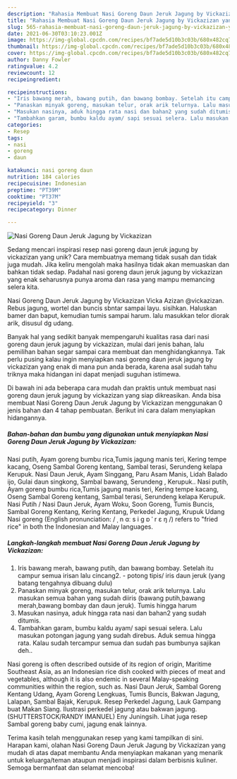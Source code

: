 ```yaml
---
description: "Rahasia Membuat Nasi Goreng Daun Jeruk Jagung by Vickazizan yang Lezat Sekali"
title: "Rahasia Membuat Nasi Goreng Daun Jeruk Jagung by Vickazizan yang Lezat Sekali"
slug: 565-rahasia-membuat-nasi-goreng-daun-jeruk-jagung-by-vickazizan-yang-lezat-sekali
date: 2021-06-30T03:10:23.001Z
image: https://img-global.cpcdn.com/recipes/bf7ade5d10b3c03b/680x482cq70/nasi-goreng-daun-jeruk-jagung-by-vickazizan-foto-resep-utama.jpg
thumbnail: https://img-global.cpcdn.com/recipes/bf7ade5d10b3c03b/680x482cq70/nasi-goreng-daun-jeruk-jagung-by-vickazizan-foto-resep-utama.jpg
cover: https://img-global.cpcdn.com/recipes/bf7ade5d10b3c03b/680x482cq70/nasi-goreng-daun-jeruk-jagung-by-vickazizan-foto-resep-utama.jpg
author: Danny Fowler
ratingvalue: 4.2
reviewcount: 12
recipeingredient:

recipeinstructions:
- "Iris bawang merah, bawang putih, dan bawang bombay. Setelah itu campur semua irisan lalu cincang2. - potong tipis/ iris daun jeruk (yang batang tengahnya dibuang dulu)"
- "Panaskan minyak goreng, masukan telur, orak arik telurnya. Lalu masukan semua bahan yang sudah diiris (bawang putih,bawang merah,bawang bombay dan daun jeruk). Tumis hingga harum"
- "Masukan nasinya, aduk hingga rata nasi dan bahan2 yang sudah ditumis."
- "Tambahkan garam, bumbu kaldu ayam/ sapi sesuai selera. Lalu masukan potongan jagung yang sudah direbus. Aduk semua hingga rata. Kalau sudah tercampur semua dan sudah pas bumbunya sajikan deh.."
categories:
- Resep
tags:
- nasi
- goreng
- daun

katakunci: nasi goreng daun 
nutrition: 184 calories
recipecuisine: Indonesian
preptime: "PT39M"
cooktime: "PT37M"
recipeyield: "3"
recipecategory: Dinner

---
```



![Nasi Goreng Daun Jeruk Jagung by Vickazizan](https://img-global.cpcdn.com/recipes/bf7ade5d10b3c03b/680x482cq70/nasi-goreng-daun-jeruk-jagung-by-vickazizan-foto-resep-utama.jpg)

Sedang mencari inspirasi resep nasi goreng daun jeruk jagung by vickazizan yang unik? Cara membuatnya memang tidak susah dan tidak juga mudah. Jika keliru mengolah maka hasilnya tidak akan memuaskan dan bahkan tidak sedap. Padahal nasi goreng daun jeruk jagung by vickazizan yang enak seharusnya punya aroma dan rasa yang mampu memancing selera kita.

Nasi Goreng Daun Jeruk Jagung by Vickazizan Vicka Azizan @vickazizan. Rebus jagung, wortel dan buncis sbntar sampai layu. sisihkan. Haluskan bamer dan baput, kemudian tumis sampai harum. lalu masukkan telor diorak arik, disusul dg udang.

Banyak hal yang sedikit banyak mempengaruhi kualitas rasa dari nasi goreng daun jeruk jagung by vickazizan, mulai dari jenis bahan, lalu pemilihan bahan segar sampai cara membuat dan menghidangkannya. Tak perlu pusing kalau ingin menyiapkan nasi goreng daun jeruk jagung by vickazizan yang enak di mana pun anda berada, karena asal sudah tahu triknya maka hidangan ini dapat menjadi suguhan istimewa.


Di bawah ini ada beberapa cara mudah dan praktis untuk membuat nasi goreng daun jeruk jagung by vickazizan yang siap dikreasikan. Anda bisa membuat Nasi Goreng Daun Jeruk Jagung by Vickazizan menggunakan 0 jenis bahan dan 4 tahap pembuatan. Berikut ini cara dalam menyiapkan hidangannya.

<!--inarticleads1-->

##### Bahan-bahan dan bumbu yang digunakan untuk menyiapkan Nasi Goreng Daun Jeruk Jagung by Vickazizan:



Nasi putih, Ayam goreng bumbu rica,Tumis jagung manis teri, Kering tempe kacang, Oseng Sambal Goreng kentang, Sambal terasi, Serundeng kelapa Kerupuk. Nasi Daun Jeruk, Ayam Singgang, Paru Asam Manis, Lidah Balado ijo, Gulai daun singkong, Sambal bawang, Serundeng , Kerupuk.. Nasi putih, Ayam goreng bumbu rica,Tumis jagung manis teri, Kering tempe kacang, Oseng Sambal Goreng kentang, Sambal terasi, Serundeng kelapa Kerupuk. Nasi Putih / Nasi Daun Jeruk, Ayam Woku, Soon Goreng, Tumis Buncis, Sambal Goreng Kentang, Kering Kentang, Perkedel Jagung, Krupuk Udang Nasi goreng (English pronunciation: / ˌ n ɑː s i ɡ ɒ ˈ r ɛ ŋ /) refers to &#34;fried rice&#34; in both the Indonesian and Malay languages. 

<!--inarticleads2-->

##### Langkah-langkah membuat Nasi Goreng Daun Jeruk Jagung by Vickazizan:

1. Iris bawang merah, bawang putih, dan bawang bombay. Setelah itu campur semua irisan lalu cincang2. - potong tipis/ iris daun jeruk (yang batang tengahnya dibuang dulu)
1. Panaskan minyak goreng, masukan telur, orak arik telurnya. Lalu masukan semua bahan yang sudah diiris (bawang putih,bawang merah,bawang bombay dan daun jeruk). Tumis hingga harum
1. Masukan nasinya, aduk hingga rata nasi dan bahan2 yang sudah ditumis.
1. Tambahkan garam, bumbu kaldu ayam/ sapi sesuai selera. Lalu masukan potongan jagung yang sudah direbus. Aduk semua hingga rata. Kalau sudah tercampur semua dan sudah pas bumbunya sajikan deh..


Nasi goreng is often described outside of its region of origin, Maritime Southeast Asia, as an Indonesian rice dish cooked with pieces of meat and vegetables, although it is also endemic in several Malay-speaking communities within the region, such as. Nasi Daun Jeruk, Sambal Goreng Kentang Udang, Ayam Goreng Lengkuas, Tumis Buncis, Bakwan Jagung, Lalapan, Sambal Bajak, Kerupuk. Resep Perkedel Jagung, Lauk Gampang buat Makan Siang. Ilustrasi perkedel jagung atau bakwan jagung. (SHUTTERSTOCK/RANDY IMANUEL) Eny Juningsih. Lihat juga resep Sambal goreng baby cumi, jagung enak lainnya. 

Terima kasih telah menggunakan resep yang kami tampilkan di sini. Harapan kami, olahan Nasi Goreng Daun Jeruk Jagung by Vickazizan yang mudah di atas dapat membantu Anda menyiapkan makanan yang menarik untuk keluarga/teman ataupun menjadi inspirasi dalam berbisnis kuliner. Semoga bermanfaat dan selamat mencoba!
